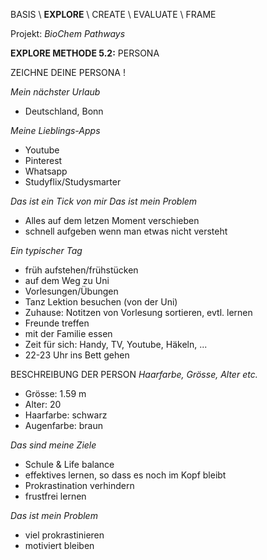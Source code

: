 BASIS   \   **EXPLORE**   \   CREATE   \   EVALUATE   \   FRAME 

Projekt: *BioChem Pathways*

**EXPLORE METHODE 5.2:** PERSONA

ZEICHNE DEINE PERSONA !

*Mein nächster Urlaub*

- Deutschland, Bonn

*Meine Lieblings-Apps*

- Youtube 
- Pinterest
- Whatsapp
- Studyflix/Studysmarter 

*Das ist ein Tick von mir Das ist mein Problem* 

- Alles auf dem letzen Moment verschieben
- schnell aufgeben wenn man etwas nicht versteht 

*Ein typischer Tag*

- früh aufstehen/frühstücken
- auf dem Weg zu Uni
- Vorlesungen/Übungen
- Tanz Lektion besuchen (von der Uni)
- Zuhause: Notitzen von Vorlesung sortieren, evtl. lernen
- Freunde treffen
- mit der Familie essen 
- Zeit für sich: Handy, TV, Youtube, Häkeln, ...
- 22-23 Uhr ins Bett gehen 


BESCHREIBUNG DER PERSON
*Haarfarbe, Grösse, Alter etc.*

- Grösse: 1.59 m
- Alter: 20
- Haarfarbe: schwarz
- Augenfarbe: braun

*Das sind meine Ziele*

- Schule & Life balance
- effektives lernen, so dass es noch im Kopf bleibt
- Prokrastination verhindern
- frustfrei lernen 

*Das ist mein Problem*

- viel prokrastinieren
- motiviert bleiben
  


